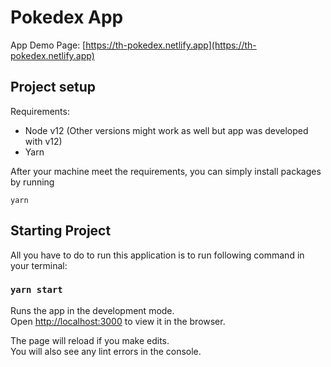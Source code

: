 # Pokedex App

App Demo Page: [https://th-pokedex.netlify.app](https://th-pokedex.netlify.app)

## Project setup

Requirements:

- Node v12 (Other versions might work as well but app was developed with v12)
- Yarn

After your machine meet the requirements, you can simply install packages by running

```
yarn
```

## Starting Project

All you have to do to run this application is to run following command in your terminal:

### `yarn start`

Runs the app in the development mode.<br />
Open [http://localhost:3000](http://localhost:3000) to view it in the browser.

The page will reload if you make edits.<br />
You will also see any lint errors in the console.
